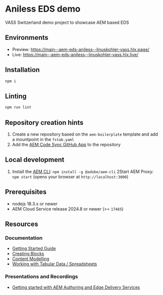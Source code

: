 # Aniless EDS demo
VASS Switzerland demo project to showcase AEM based EDS

## Environments
- Preview: https://main--aem-eds-aniless--linuskohler-vass.hlx.page/
- Live: https://main--aem-eds-aniless--linuskohler-vass.hlx.live/

## Installation

```sh
npm i
```

## Linting

```sh
npm run lint
```

## Repository creation hints

1. Create a new repository based on the `aem-boilerplate` template and add a mountpoint in the `fstab.yaml`
1. Add the [AEM Code Sync GitHub App](https://github.com/apps/aem-code-sync) to the repository

## Local development
1. Install the [AEM CLI](https://github.com/adobe/helix-cli): `npm install -g @adobe/aem-cli`
2Start AEM Proxy: `npm start` (opens your browser at `http://localhost:3000`)

## Prerequisites

- nodejs 18.3.x or newer
- AEM Cloud Service release 2024.8 or newer (>= `17465`)

## Resources

### Documentation
- [Getting Started Guide](https://experienceleague.adobe.com/en/docs/experience-manager-cloud-service/content/edge-delivery/wysiwyg-authoring/edge-dev-getting-started)
- [Creating Blocks](https://experienceleague.adobe.com/en/docs/experience-manager-cloud-service/content/edge-delivery/wysiwyg-authoring/create-block)
- [Content Modelling](https://experienceleague.adobe.com/en/docs/experience-manager-cloud-service/content/edge-delivery/wysiwyg-authoring/content-modeling)
- [Working with Tabular Data / Spreadsheets](https://experienceleague.adobe.com/en/docs/experience-manager-cloud-service/content/edge-delivery/wysiwyg-authoring/tabular-data)

### Presentations and Recordings
- [Getting started with AEM Authoring and Edge Delivery Services](https://experienceleague.adobe.com/en/docs/events/experience-manager-gems-recordings/gems2024/aem-authoring-and-edge-delivery)
